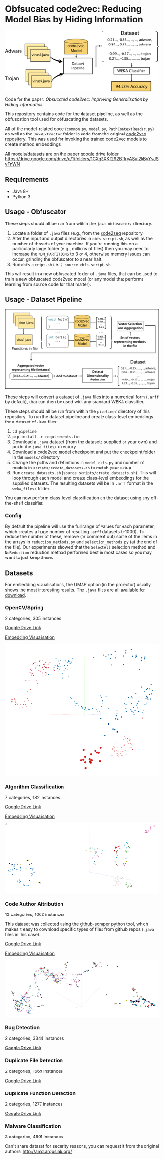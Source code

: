 # Obfsucated code2vec: Reducing Model Bias by Hiding Information

![Overall project view](img/overall.png)

Code for the paper: *Obsucated code2vec: Improving Generalisation by Hiding Information*

This repository contains code for the dataset pipeline, as well as the obfuscation tool used for obfuscating the datasets.

All of the model-related code (`common.py`, `model.py`, `PathContextReader.py`) as well as the `JavaExtractor` folder is code from the original [code2vec repository](https://github.com/tech-srl/code2vec). This was used for invoking the trained code2vec models to create method embeddings.

All models/datasets are on the paper google drive folder
https://drive.google.com/drive/u/1/folders/1CXgSXKf292BTlryASui2kBvYvJSvFnWN

## Requirements
- Java 8+
- Python 3

## Usage - Obfuscator
These steps should all be run from within the `java-obfuscator/` directory.
1. Locate a folder of `.java` files (e.g., from the [code2seq](https://github.com/tech-srl/code2seq) repository)
2. Alter the input and output directories in `obfs-script.sh`, as well as the number of threads of your machine. If you're running this on a particularly large folder (e.g., millions of files) then you may need to increase the `NUM_PARTITIONS` to 3 or 4, otherwise memory issues can occur, grinding the obfuscator to a near halt.
3. Run `obfs-script.sh` i.e. `$ source obfs-script.sh`

This will result in a new obfuscated folder of `.java` files, that can be used to train a new obfuscated code2vec model (or any model that performs learning from source code for that matter).

## Usage - Dataset Pipeline

![Dataset Pipeline View](img/pipeline.png)

These steps will convert a dataset of `.java` files into a numerical form (`.arff` by default), that can then be used with any standard WEKA classifier.

These steps should all be run from within the `pipeline/` directory of this repository.
To run the dataset pipeline and create class-level embeddings for a dataset of Java files:
1. `cd pipeline`
2. `pip install -r requirements.txt`
1. Download a `.java` dataset (from the datasets supplied or your own) and put in the `java_files/` directory
2. Download a code2vec model checkpoint and put the checkpoint folder in the `models/` directory
3. Change the paths and definitions in `model_defs.py` and number of models in `scripts/create_datasets.sh` to match your setup
4. Run `create_datasets.sh` (`source scripts/create_datasets.sh`). This will loop through each model and create class-level embeddings for the supplied datasets. The resulting datasets will be in `.arff` format in the `weka_files/` folder. 

You can now perform class-level classification on the dataset using any off-the-shelf classifier.

### Config
By default the pipeline will use the full range of values for each parameter, which creates a huge number of resulting `.arff` datasets (>1000). To reduce the number of these, remove (or comment out) some of the items in the arrays in `reduction_methods.py` and `selection_methods.py` (at the end of the file). Our experiments showed that the `SelectAll` selection method and `NoReduction` reduction method performed best in most cases so you may want to just keep these.

## Datasets

For embedding visualisations, the UMAP option (in the projector) usually shows the most interesting results.
The `.java` files are all [available for download](https://drive.google.com/drive/u/1/folders/1HALdnw8GO62HmYoGWxa4aX3XToEXAoGk). 
### OpenCV/Spring

2 categories, 305 instances

[Google Drive Link](https://drive.google.com/open?id=1WenQenDHMNOfQl_h0OaC25MHMNQF4xmS)

[Embedding Visualisation](http://projector.tensorflow.org/?config=https://gist.githubusercontent.com/basedrhys/fbb71520686db5e748e8681de112407c/raw/3900fd07bdc4441cf66f69c4e710611dd7fcecd9/opencv_config.json)

![OpenCV/Spring Visualisation](img/vis_opencv.png)

### Algorithm Classification

7 categories, 182 instances

[Google Drive Link](https://drive.google.com/open?id=16NPxqFEwkPFezSiZ1Ln6a_NoQWqaV6hy)

[Embedding Visualisation](http://projector.tensorflow.org/?config=https://gist.githubusercontent.com/basedrhys/5660cf47252411bdf83e4ff4f877f02a/raw/8e53136f79251fdce82524d9fc6539c039f9be63/algorithm_config.json)

![Algorithm Classification Visualisation](img/vis_algorithm.png)

### Code Author Attribution

13 categories, 1062 instances

This dataset was collected using the [github-scraper](https://github.com/basedrhys/github-scraper) python tool, which makes it easy to download specific types of files from github repos (`.java` files in this case).

[Google Drive Link](https://drive.google.com/open?id=1IC0Nxeew73p9yvfhKcKH-6mxW8nHGyfn)

[Embedding Visualisation](http://projector.tensorflow.org/?config=https://gist.githubusercontent.com/basedrhys/36fcd8653f2d759a8f1b03e56502a58e/raw/7d2ddef1c219d4fad7a49cc2c978d1ff4e25e5f1/author_config.json)

![Algorithm Classification Visualisation](img/vis_authors.png)

### Bug Detection

2 categories, 3344 instances

[Google Drive Link](https://drive.google.com/open?id=1KXGIDg9fJf334D967Md22bUai_41IZl1)

### Duplicate File Detection

2 categories, 1669 instances

[Google Drive Link](https://drive.google.com/open?id=1xkHyN-Jet8y8cNEQvX3Uf0s5ZdUWmcV5)

### Duplicate Function Detection

2 categories, 1277 instances

[Google Drive Link](https://drive.google.com/open?id=1_0Ai-DzotMtehcYkIRmNLq66-ZfAckuS)

### Malware Classification 

3 categories, 4891 instances

Can't share dataset for security reasons, you can request it from the original authors: http://amd.arguslab.org/